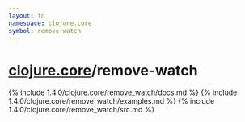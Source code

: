 ```yaml
---
layout: fn
namespace: clojure.core
symbol: remove-watch
---
```


# [clojure.core](../)/remove-watch

{% include 1.4.0/clojure.core/remove_watch/docs.md %}
{% include 1.4.0/clojure.core/remove_watch/examples.md %}
{% include 1.4.0/clojure.core/remove_watch/src.md %}

